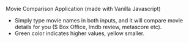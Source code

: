 Movie Comparison Application (made with Vanilla Javascript) <br />
* Simply type movie names in both inputs, and it will compare movie details for you ($ Box Office, Imdb review, metascore etc). <br />
* Green color indicates higher values, yellow smaller.
